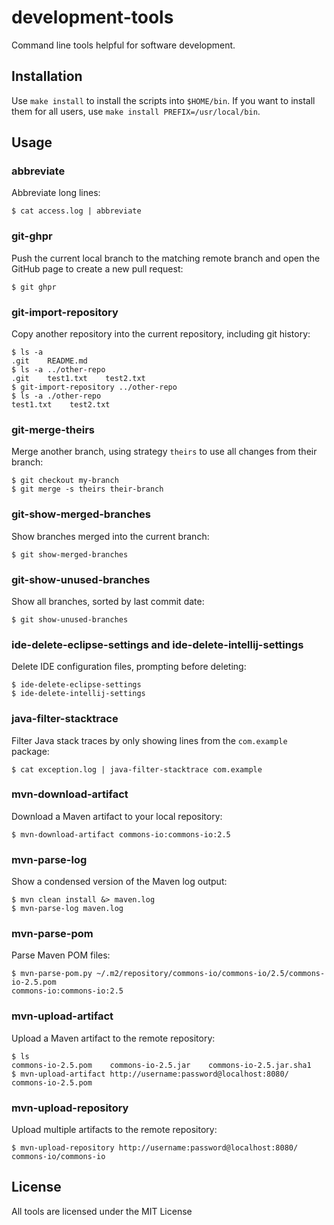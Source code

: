# development-tools

Command line tools helpful for software development.

## Installation

Use `make install` to install the scripts into `$HOME/bin`.
If you want to install them for all users, use `make install PREFIX=/usr/local/bin`.

## Usage

### abbreviate

Abbreviate long lines:

    $ cat access.log | abbreviate

### git-ghpr

Push the current local branch to the matching remote branch and open the GitHub page to create a new pull request:

    $ git ghpr

### git-import-repository

Copy another repository into the current repository, including git history:

    $ ls -a
    .git    README.md
    $ ls -a ../other-repo
    .git    test1.txt    test2.txt
    $ git-import-repository ../other-repo
    $ ls -a ./other-repo
    test1.txt    test2.txt

### git-merge-theirs

Merge another branch, using strategy `theirs` to use all changes from their branch:

    $ git checkout my-branch
    $ git merge -s theirs their-branch

### git-show-merged-branches

Show branches merged into the current branch:

    $ git show-merged-branches

### git-show-unused-branches

Show all branches, sorted by last commit date:

    $ git show-unused-branches

### ide-delete-eclipse-settings and ide-delete-intellij-settings

Delete IDE configuration files, prompting before deleting:

    $ ide-delete-eclipse-settings
    $ ide-delete-intellij-settings

### java-filter-stacktrace

Filter Java stack traces by only showing lines from the `com.example` package:

    $ cat exception.log | java-filter-stacktrace com.example

### mvn-download-artifact

Download a Maven artifact to your local repository:

    $ mvn-download-artifact commons-io:commons-io:2.5

### mvn-parse-log

Show a condensed version of the Maven log output:

    $ mvn clean install &> maven.log
    $ mvn-parse-log maven.log

### mvn-parse-pom

Parse Maven POM files:

    $ mvn-parse-pom.py ~/.m2/repository/commons-io/commons-io/2.5/commons-io-2.5.pom
    commons-io:commons-io:2.5

### mvn-upload-artifact

Upload a Maven artifact to the remote repository:

    $ ls
    commons-io-2.5.pom    commons-io-2.5.jar    commons-io-2.5.jar.sha1
    $ mvn-upload-artifact http://username:password@localhost:8080/ commons-io-2.5.pom

### mvn-upload-repository

Upload multiple artifacts to the remote repository:

    $ mvn-upload-repository http://username:password@localhost:8080/ commons-io/commons-io

## License

All tools are licensed under the MIT License
